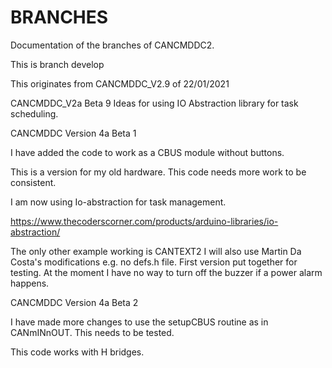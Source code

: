
# BRANCHES

Documentation of the branches of CANCMDDC2.

This is branch develop

This originates from CANCMDDC_V2.9 of 22/01/2021

CANCMDDC_V2a Beta 9
Ideas for using IO Abstraction library for task scheduling.

CANCMDDC Version 4a Beta 1

I have added the code to work as a CBUS module without buttons.

This is a version for my old hardware. This code needs more work to be consistent.

I am now using Io-abstraction for task management.

https://www.thecoderscorner.com/products/arduino-libraries/io-abstraction/

The only other example working is CANTEXT2
I will also use Martin Da Costa's modifications e.g. no defs.h file.
First version put together for testing.
At the moment I have no way to turn off the buzzer if a power alarm happens.

CANCMDDC Version 4a Beta 2

I have made more changes to use the setupCBUS routine as in CANmINnOUT. This needs to be tested.

This code works with H bridges.
